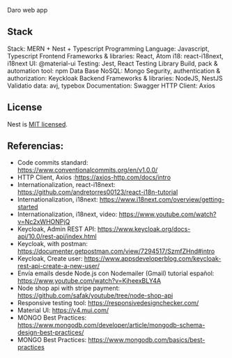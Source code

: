 Daro web app

## Stack

Stack: MERN + Nest + Typescript
Programming Language: Javascript, Typescript
Frontend Frameworks & libraries: React, Atom
i18: react-i18next, i18next
UI: @material-ui
Testing: Jest, React Testing Library
Build, pack & automation tool: npm
Data Base NoSQL: Mongo
Segurity, authentication & authorization: Keyckloak
Backend Frameworks & libraries: NodeJS, NestJS
Validatio data: avj, typebox
Documentation: Swagger
HTTP Client: Axios

## License

Nest is [MIT licensed](LICENSE).


## Referencias:
- Code commits standard: https://www.conventionalcommits.org/en/v1.0.0/
- HTTP Client, Axios :https://axios-http.com/docs/intro
- Internationalization, react-i18next: https://github.com/andretorres00123/react-i18n-tutorial
- Internationalization, i18next: https://www.i18next.com/overview/getting-started
- Internationalization, i18next, video: https://www.youtube.com/watch?v=Nc2xWHONPjQ
- Keycloak, Admin REST API: https://www.keycloak.org/docs-api/10.0/rest-api/index.html
- Keycloak, with postman: https://documenter.getpostman.com/view/7294517/SzmfZHnd#intro
- Keycloak, Create user: https://www.appsdeveloperblog.com/keycloak-rest-api-create-a-new-user/
- Envía emails desde Node.js con Nodemailer (Gmail) tutorial español: https://www.youtube.com/watch?v=KjheexBLY4A
- Node shop api with stripe payment:  https://github.com/safak/youtube/tree/node-shop-api
- Responsive testing tool: https://responsivedesignchecker.com/
- Material UI: https://v4.mui.com/
- MONGO Best Practices: https://www.mongodb.com/developer/article/mongodb-schema-design-best-practices/
- MONGO Best Practices: https://www.mongodb.com/basics/best-practices


